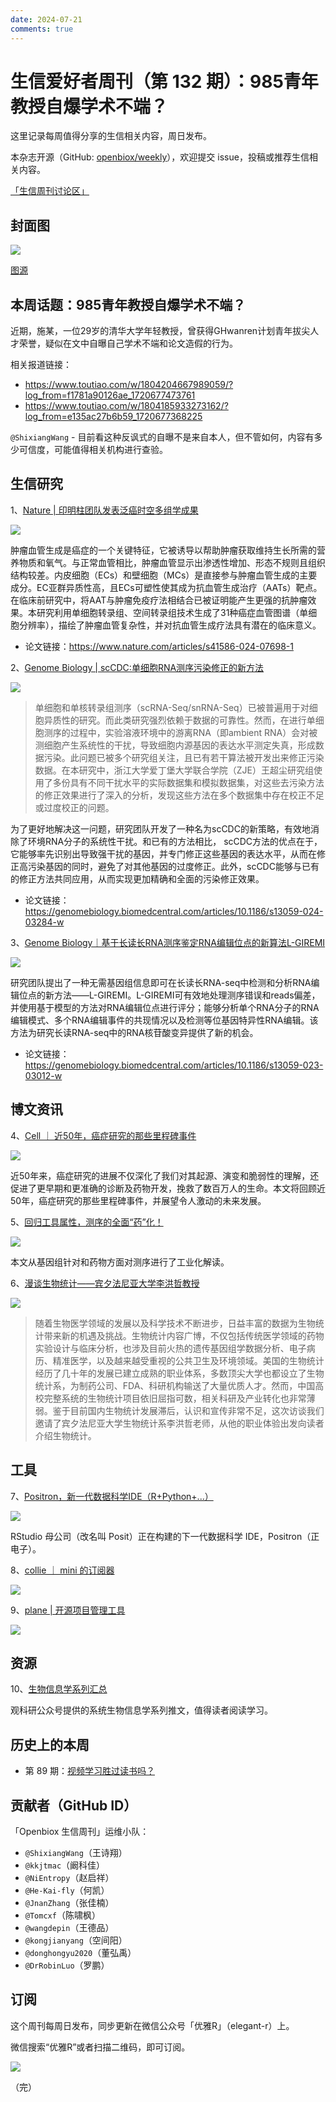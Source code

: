 ```yaml
---
date: 2024-07-21
comments: true
---
```


# 生信爱好者周刊（第 132 期）：985青年教授自爆学术不端？

这里记录每周值得分享的生信相关内容，周日发布。

本杂志开源（GitHub: [openbiox/weekly](https://github.com/openbiox/weekly)），欢迎提交 issue，投稿或推荐生信相关内容。

[「生信周刊讨论区」](https://github.com/openbiox/weekly/discussions)

## 封面图

![](https://cdn.jsdelivr.net/gh/shixiangwang/cdn/img/image-20240721232401819.png)

[图源](https://centuryofbio.com/p/summer-hiatus)

## 本周话题：985青年教授自爆学术不端？

近期，施某，一位29岁的清华大学年轻教授，曾获得GHwanren计划青年拔尖人才荣誉，疑似在文中自曝自己学术不端和论文造假的行为。

相关报道链接：

- https://www.toutiao.com/w/1804204667989059/?log_from=f1781a90126ae_1720677473761
- https://www.toutiao.com/w/1804185933273162/?log_from=e135ac27b6b59_1720677368225

`@ShixiangWang` - 目前看这种反讽式的自曝不是来自本人，但不管如何，内容有多少可信度，可能值得相关机构进行查验。

## 生信研究

1、[Nature | 印明柱团队发表泛癌时空多组学成果](https://mp.weixin.qq.com/s/Zb8SoPja9Z6fI0BBhB8YUg)

![](https://cdn.jsdelivr.net/gh/shixiangwang/cdn/img/image-20240721232456807.png)

肿瘤血管生成是癌症的一个关键特征，它被诱导以帮助肿瘤获取维持生长所需的营养物质和氧气。与正常血管相比，肿瘤血管显示出渗透性增加、形态不规则且组织结构较差。内皮细胞（ECs）和壁细胞（MCs）是直接参与肿瘤血管生成的主要成分。EC亚群异质性高，且ECs可塑性使其成为抗血管生成治疗（AATs）靶点。在临床前研究中，将AAT与肿瘤免疫疗法相结合已被证明能产生更强的抗肿瘤效果。本研究利用单细胞转录组、空间转录组技术生成了31种癌症血管图谱（单细胞分辨率），描绘了肿瘤血管复杂性，并对抗血管生成疗法具有潜在的临床意义。

- 论文链接：https://www.nature.com/articles/s41586-024-07698-1

2、[Genome Biology | scCDC:单细胞RNA测序污染修正的新方法](https://mp.weixin.qq.com/s/3E3u1xEIiyUoSXqtgQ0Bag)

![](https://cdn.jsdelivr.net/gh/shixiangwang/cdn/img/image-20240721232542381.png)

>单细胞和单核转录组测序（scRNA-Seq/snRNA-Seq）已被普遍用于对细胞异质性的研究。而此类研究强烈依赖于数据的可靠性。然而，在进行单细胞测序的过程中，实验溶液环境中的游离RNA（即ambient RNA）会对被测细胞产生系统性的干扰，导致细胞内源基因的表达水平测定失真，形成数据污染。此问题已被多个研究组关注，且已有若干算法被开发出来修正污染数据。在本研究中，浙江大学爱丁堡大学联合学院（ZJE）王超尘研究组使用了多份具有不同干扰水平的实际数据集和模拟数据集，对这些去污染方法的修正效果进行了深入的分析，发现这些方法在多个数据集中存在校正不足或过度校正的问题。

为了更好地解决这一问题，研究团队开发了一种名为scCDC的新策略，有效地消除了环境RNA分子的系统性干扰。和已有的方法相比， scCDC方法的优点在于，它能够率先识别出导致强干扰的基因，并专门修正这些基因的表达水平，从而在修正高污染基因的同时，避免了对其他基因的过度修正。此外，scCDC能够与已有的修正方法共同应用，从而实现更加精确和全面的污染修正效果。

- 论文链接：https://genomebiology.biomedcentral.com/articles/10.1186/s13059-024-03284-w

3、[Genome Biology｜基于长读长RNA测序鉴定RNA编辑位点的新算法L-GIREMI](https://mp.weixin.qq.com/s/7KaflLeNjrZ4XZXcJbgx0g)

![](https://cdn.jsdelivr.net/gh/shixiangwang/cdn/img/image-20240721232626449.png)

研究团队提出了一种无需基因组信息即可在长读长RNA-seq中检测和分析RNA编辑位点的新方法——L-GIREMI。L-GIREMI可有效地处理测序错误和reads偏差，并使用基于模型的方法对RNA编辑位点进行评分；能够分析单个RNA分子的RNA编辑模式、多个RNA编辑事件的共现情况以及检测等位基因特异性RNA编辑。该方法为研究长读RNA-seq中的RNA核苷酸变异提供了新的机会。

- 论文链接：https://genomebiology.biomedcentral.com/articles/10.1186/s13059-023-03012-w



## 博文资讯

4、[Cell ｜ 近50年，癌症研究的那些里程碑事件](https://mp.weixin.qq.com/s/Cmjei-h5iMfKKB4JxdlQzg)

![](https://cdn.jsdelivr.net/gh/shixiangwang/cdn/img/image-20240721232653963.png)

近50年来，癌症研究的进展不仅深化了我们对其起源、演变和脆弱性的理解，还促进了更早期和更准确的诊断及药物开发，挽救了数百万人的生命。本文将回顾近50年，癌症研究的那些里程碑事件，并展望令人激动的未来发展。

5、[回归工具属性，测序的全面“药”化！](https://mp.weixin.qq.com/s/5FJhGm_PhLRfLBKsE0KI5A)

![](https://cdn.jsdelivr.net/gh/shixiangwang/cdn/img/image-20240721232721882.png)

本文从基因组针对和药物方面对测序进行了工业化解读。

6、[漫谈生物统计——宾夕法尼亚大学李洪哲教授](https://mp.weixin.qq.com/s/8NG5tiL9tQjFZh4Gu10c-A)

![](https://cdn.jsdelivr.net/gh/shixiangwang/cdn/img/image-20240721232759616.png)

>随着生物医学领域的发展以及科学技术不断进步，日益丰富的数据为生物统计带来新的机遇及挑战。生物统计内容广博，不仅包括传统医学领域的药物实验设计与临床分析，也涉及目前火热的遗传基因组学数据分析、电子病历、精准医学，以及越来越受重视的公共卫生及环境领域。美国的生物统计经历了几十年的发展已建立成熟的职业体系，多数顶尖大学也都设立了生物统计系，为制药公司、FDA、科研机构输送了大量优质人才。然而，中国高校完整系统的生物统计项目依旧屈指可数，相关科研及产业转化也非常薄弱。鉴于目前国内生物统计发展滞后，认识和宣传非常不足，这次访谈我们邀请了宾夕法尼亚大学生物统计系李洪哲老师，从他的职业体验出发向读者介绍生物统计。


## 工具

7、[Positron，新一代数据科学IDE（R+Python+...）](https://mp.weixin.qq.com/s/TPFl07tbEPP0I8gtvxv4iQ)

![](https://cdn.jsdelivr.net/gh/shixiangwang/cdn/img/image-20240721232852696.png)

RStudio 母公司（改名叫 Posit）正在构建的下一代数据科学 IDE，Positron（正电子）。

8、[collie ｜ mini 的订阅器](https://github.com/parksb/collie)

![](https://cdn.jsdelivr.net/gh/shixiangwang/cdn/img/image-20240721232924636.png)

9、[plane | 开源项目管理工具](https://github.com/makeplane/plane)

![](https://cdn.jsdelivr.net/gh/shixiangwang/cdn/img/image-20240721232957017.png)

## 资源

10、[生物信息学系列汇总](https://mp.weixin.qq.com/s/jbwJ4Mhlwr5A5eMGBC9bBg)

观科研公众号提供的系统生物信息学系列推文，值得读者阅读学习。



## 历史上的本周

- 第 89 期：[视频学习胜过读书吗？](https://mp.weixin.qq.com/s/oGzJ4i9QxEM5GbBhNgsl6w)

## 贡献者（GitHub ID）

「Openbiox 生信周刊」运维小队：

- `@ShixiangWang`（王诗翔）
- `@kkjtmac`（阚科佳）
- `@NiEntropy`（赵启祥）
- `@He-Kai-fly`（何凯）
- `@JnanZhang`（张佳楠）
- `@Tomcxf`（陈啸枫）
- `@wangdepin`（王德品）
- `@kongjianyang`（空间阳）
- `@donghongyu2020`（董弘禹）
- `@DrRobinLuo`（罗鹏）

## 订阅

这个周刊每周日发布，同步更新在微信公众号「优雅R」（elegant-r）上。

微信搜索“优雅R”或者扫描二维码，即可订阅。

![](https://cdn.nlark.com/yuque/0/2022/png/471931/1648306398708-897e7ad4-6008-40f8-9200-ddee834b09a7.png)

（完）